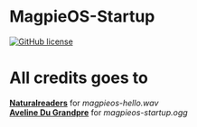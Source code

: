 # MagpieOS-Startup 
[![GitHub license](https://img.shields.io/github/license/calamares/calamares.svg)](https://github.com/Rizwan-Hasan/MagpieOS-Startup/blob/master/LICENSE)

# All credits goes to

<a href="https://www.naturalreaders.com"><b>Naturalreaders</b></a> for <i>magpieos-hello.wav</i><br>
<a href="https://twitter.com/avelinedugrand1"><b>Aveline Du Grandpre</b></a> for <i>magpieos-startup.ogg</i>

